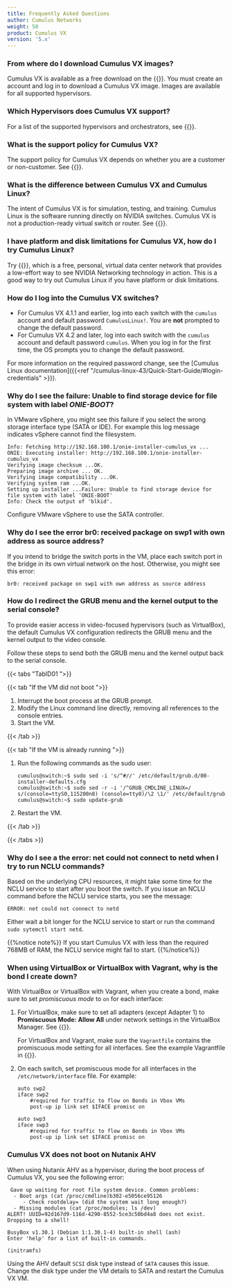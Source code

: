```yaml
---
title: Frequently Asked Questions
author: Cumulus Networks
weight: 50
product: Cumulus VX
version: '5.x'
---
```


<!-- vale off -->
### From where do I download Cumulus VX images?
<!-- vale on -->

Cumulus VX is available as a free download on the {{<exlink url="https://www.nvidia.com/en-us/networking/ethernet-switching/cumulus-vx/" text="Cumulus Networks website">}}. You must create an account and log in to download a Cumulus VX image. Images are available for all supported hypervisors.

### Which Hypervisors does Cumulus VX support?

For a list of the supported hypervisors and orchestrators, see {{<link url="Overview#supported-hypervisors" text="supported hypervisors">}}.

### What is the support policy for Cumulus VX?

The support policy for Cumulus VX depends on whether you are a customer or non-customer. See {{<link url="Overview#support-policy" text="Support Policy">}}.

### What is the difference between Cumulus VX and Cumulus Linux?

The intent of Cumulus VX is for simulation, testing, and training. Cumulus Linux is the software running directly on NVIDIA switches. Cumulus VX is not a production-ready virtual switch or router. See {{<link url="Overview#Cumulus-vx-compared-with-cumulus-linux" text="Cumulus VX Compared with Cumulus Linux">}}.

<!-- vale off -->
### I have platform and disk limitations for Cumulus VX, how do I try Cumulus Linux?
<!-- vale on -->

Try {{<exlink url="https://www.nvidia.com/en-us/networking/network-simulation/" text="Cumulus in the Cloud">}}, which is a free, personal, virtual data center network that provides a low-effort way to see NVIDIA Networking technology in action. This is a good way to try out Cumulus Linux if you have platform or disk limitations.

<!-- vale off -->
### How do I log into the Cumulus VX switches?
<!-- vale on -->

- For Cumulus VX 4.1.1 and earlier, log into each switch with the `cumulus` account and default password `CumulusLinux!`. You are **not** prompted to change the default password.
- For Cumulus VX 4.2 and later, log into each switch with the `cumulus` account and default password `cumulus`. When you log in for the first time, the OS prompts you to change the default password.

For more information on the required password change, see the [Cumulus Linux documentation]({{<ref "/cumulus-linux-43/Quick-Start-Guide/#login-credentials" >}}).

<!-- vale off -->
### Why do I see the failure: Unable to find storage device for file system with label *ONIE-BOOT*?
<!-- vale on -->

In VMware vSphere, you might see this failure if you select the wrong storage interface type (SATA or IDE). For example this log message indicates vSphere cannot find the filesystem.

```
Info: Fetching http://192.168.100.1/onie-installer-cumulus_vx ...
ONIE: Executing installer: http://192.168.100.1/onie-installer-cumulus_vx
Verifying image checksum ...OK.
Preparing image archive ... OK.
Verifying image compatibility ...OK.
Verifying system ram ...OK.
Setting up installer ...Failure: Unable to find storage device for file system with label 'ONIE-BOOT'
Info: Check the output of 'blkid'.
```

Configure VMware vSphere to use the SATA controller.

<!-- vale off -->
### Why do I see the error br0: received package on swp1 with own address as source address?
<!-- vale on -->

If you intend to bridge the switch ports in the VM, place each switch port in the bridge in its own virtual network on the host. Otherwise, you might see this error:

```
br0: received package on swp1 with own address as source address
```

<!-- vale off -->
### How do I redirect the GRUB menu and the kernel output to the serial console?
<!-- vale on -->

To provide easier access in video-focused hypervisors (such as VirtualBox), the default Cumulus VX configuration redirects the GRUB menu and the kernel output to the video console.

Follow these steps to send both the GRUB menu and the kernel output back to the serial console.

{{< tabs "TabID01 ">}}

{{< tab "If the VM did not boot ">}}

1. Interrupt the boot process at the GRUB prompt.
2. Modify the Linux command line directly, removing all references to the console entries.
3. Start the VM.

{{< /tab >}}

{{< tab "If the VM is already running ">}}

1. Run the following commands as the sudo user:

   ```
   cumulus@switch:~$ sudo sed -i 's/^#//' /etc/default/grub.d/00-installer-defaults.cfg
   cumulus@switch:~$ sudo sed -r -i '/^GRUB_CMDLINE_LINUX=/ s/(console=ttyS0,115200n8) (console=tty0)/\2 \1/' /etc/default/grub
   cumulus@switch:~$ sudo update-grub
   ```

2. Restart the VM.

{{< /tab >}}

{{< /tabs >}}

<!-- vale off -->
### Why do I see a the error: net could not connect to netd when I try to run NCLU commands?
<!-- vale on -->

Based on the underlying CPU resources, it might take some time for the NCLU service to start after you boot the switch. If you issue an NCLU command before the NCLU service starts, you see the message:

```
ERROR: net could not connect to netd
```

Either wait a bit longer for the NCLU service to start or run the command `sudo sytemctl start netd`.

{{%notice note%}}
If you start Cumulus VX with less than the required 768MB of RAM, the NCLU service might fail to start.
{{%/notice%}}

<!-- vale off -->
### When using VirtualBox or VirtualBox with Vagrant, why is the bond I create down?
<!-- vale on -->

With VirtualBox or VirtualBox with Vagrant, when you create a bond, make sure to set *promiscuous mode* to `on` for each interface:

1. For VirtualBox, make sure to set all adapters (except Adapter 1) to **Promiscuous Mode: Allow All** under network settings in the VirtualBox Manager. See {{<link url="VirtualBox#create-network-connections" text="VirtualBox">}}.

   For VirtualBox and Vagrant, make sure the `Vagrantfile` contains the promiscuous mode setting for all interfaces. See the example Vagrantfile in {{<link url="VirtualBox-and-Vagrant#create-vms-and-network-connections" text="VirtualBox and Vagrant">}}.
3. On each switch, set promiscuous mode for all interfaces in the `/etc/network/interface` file. For example:

   ```
   auto swp2
   iface swp2
       #required for traffic to flow on Bonds in Vbox VMs
       post-up ip link set $IFACE promisc on

   auto swp3
   iface swp3
       #required for traffic to flow on Bonds in Vbox VMs
       post-up ip link set $IFACE promisc on
   ```

### Cumulus VX does not boot on Nutanix AHV

When using Nutanix AHV as a hypervisor, during the boot process of Cumulus VX, you see the following error:

```
 Gave up waiting for root file system device. Common problems:
  - Boot args (cat /proc/cmdline)b302-e5056ce95126
     - Check rootdelay= (did the system wait long enough?)
  - Missing modules (cat /proc/modules; ls /dev)
ALERT! UUID=92d167d9-116d-4290-8552-5ce3c50bd4a8 does not exist. Dropping to a shell!

BusyBox v1.30.1 (Debian 1:1.30.1-4) built-in shell (ash)
Enter 'help' for a list of built-in commands.

(initramfs)
```

Using the AHV default `SCSI` disk type instead of `SATA` causes this issue. Change the disk type under the VM details to SATA and restart the Cumulus VX VM.
